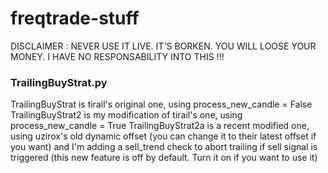 # freqtrade-stuff

DISCLAIMER : NEVER USE IT LIVE. IT'S BORKEN. YOU WILL LOOSE YOUR MONEY. I HAVE NO RESPONSABILITY INTO THIS !!!


### TrailingBuyStrat.py
TrailingBuyStrat is tirail's original one, using process_new_candle = False
TrailingBuyStrat2 is my modification of tirail's one, using process_new_candle = True
TrailingBuyStrat2a is a recent modified one, using uzirox's old dynamic offset (you can change it to their latest offset if you want) and I'm adding a sell_trend check to abort trailing if sell signal is triggered (this new feature is off by default. Turn it on if you want to use it)
